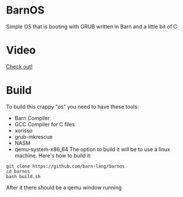 # BarnOS
Simple OS that is booting with GRUB written in Barn and a little bit of C
# Video
[Check out!](./2023-03-17_16-04-00(1).mp4)
# Build
To build this crappy "os" you need to have these tools:
- Barn Compiler
- GCC Compiler for C files
- xorisso
- grub-mkrescue
- NASM
- qemu-system-x86_64
The option to build it will be to use a linux machine. Here's how to build it:
```
git clone https://github.com/barn-lang/barnos
cd barnos
bash build.sh
```
After it there should be a qemu window running
